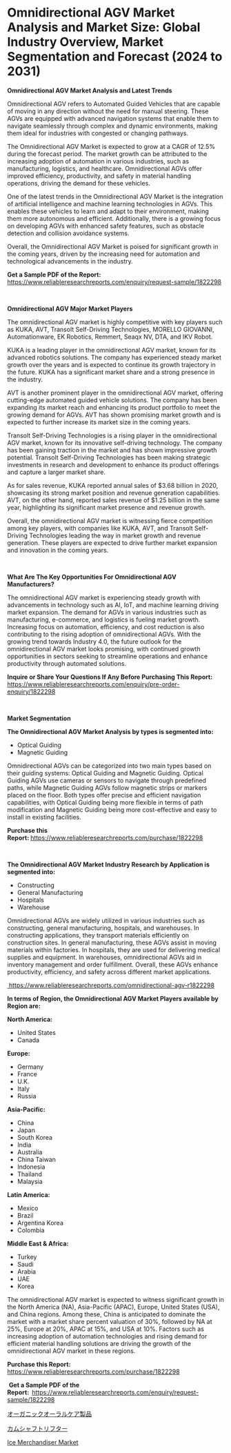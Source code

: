 <p><h1>Omnidirectional AGV Market Analysis and Market Size: Global Industry Overview, Market Segmentation and Forecast (2024 to 2031)</h1></p><p><strong>Omnidirectional AGV Market Analysis and Latest Trends</strong></p>
<p><p>Omnidirectional AGV refers to Automated Guided Vehicles that are capable of moving in any direction without the need for manual steering. These AGVs are equipped with advanced navigation systems that enable them to navigate seamlessly through complex and dynamic environments, making them ideal for industries with congested or changing pathways.</p><p>The Omnidirectional AGV Market is expected to grow at a CAGR of 12.5% during the forecast period. The market growth can be attributed to the increasing adoption of automation in various industries, such as manufacturing, logistics, and healthcare. Omnidirectional AGVs offer improved efficiency, productivity, and safety in material handling operations, driving the demand for these vehicles.</p><p>One of the latest trends in the Omnidirectional AGV Market is the integration of artificial intelligence and machine learning technologies in AGVs. This enables these vehicles to learn and adapt to their environment, making them more autonomous and efficient. Additionally, there is a growing focus on developing AGVs with enhanced safety features, such as obstacle detection and collision avoidance systems.</p><p>Overall, the Omnidirectional AGV Market is poised for significant growth in the coming years, driven by the increasing need for automation and technological advancements in the industry.</p></p>
<p><strong>Get a Sample PDF of the Report:&nbsp;</strong> <a href="https://www.reliableresearchreports.com/enquiry/request-sample/1822298">https://www.reliableresearchreports.com/enquiry/request-sample/1822298</a></p>
<p>&nbsp;</p>
<p><strong>Omnidirectional AGV Major Market Players</strong></p>
<p><p>The omnidirectional AGV market is highly competitive with key players such as KUKA, AVT, Transolt Self-Driving Technologies, MORELLO GIOVANNI, Automationware, EK Robotics, Remmert, Seaqx NV, DTA, and IKV Robot.</p><p>KUKA is a leading player in the omnidirectional AGV market, known for its advanced robotics solutions. The company has experienced steady market growth over the years and is expected to continue its growth trajectory in the future. KUKA has a significant market share and a strong presence in the industry.</p><p>AVT is another prominent player in the omnidirectional AGV market, offering cutting-edge automated guided vehicle solutions. The company has been expanding its market reach and enhancing its product portfolio to meet the growing demand for AGVs. AVT has shown promising market growth and is expected to further increase its market size in the coming years.</p><p>Transolt Self-Driving Technologies is a rising player in the omnidirectional AGV market, known for its innovative self-driving technology. The company has been gaining traction in the market and has shown impressive growth potential. Transolt Self-Driving Technologies has been making strategic investments in research and development to enhance its product offerings and capture a larger market share.</p><p>As for sales revenue, KUKA reported annual sales of $3.68 billion in 2020, showcasing its strong market position and revenue generation capabilities. AVT, on the other hand, reported sales revenue of $1.25 billion in the same year, highlighting its significant market presence and revenue growth.</p><p>Overall, the omnidirectional AGV market is witnessing fierce competition among key players, with companies like KUKA, AVT, and Transolt Self-Driving Technologies leading the way in market growth and revenue generation. These players are expected to drive further market expansion and innovation in the coming years.</p></p>
<p>&nbsp;</p>
<p><strong>What Are The Key Opportunities For Omnidirectional AGV Manufacturers?</strong></p>
<p><p>The omnidirectional AGV market is experiencing steady growth with advancements in technology such as AI, IoT, and machine learning driving market expansion. The demand for AGVs in various industries such as manufacturing, e-commerce, and logistics is fueling market growth. Increasing focus on automation, efficiency, and cost reduction is also contributing to the rising adoption of omnidirectional AGVs. With the growing trend towards Industry 4.0, the future outlook for the omnidirectional AGV market looks promising, with continued growth opportunities in sectors seeking to streamline operations and enhance productivity through automated solutions.</p></p>
<p><strong>Inquire or Share Your Questions If Any Before Purchasing This Report:</strong> <a href="https://www.reliableresearchreports.com/enquiry/pre-order-enquiry/1822298">https://www.reliableresearchreports.com/enquiry/pre-order-enquiry/1822298</a></p>
<p>&nbsp;</p>
<p><strong>Market Segmentation</strong></p>
<p><strong>The Omnidirectional AGV Market Analysis by types is segmented into:</strong></p>
<p><ul><li>Optical Guiding</li><li>Magnetic Guiding</li></ul></p>
<p><p>Omnidirectional AGVs can be categorized into two main types based on their guiding systems: Optical Guiding and Magnetic Guiding. Optical Guiding AGVs use cameras or sensors to navigate through predefined paths, while Magnetic Guiding AGVs follow magnetic strips or markers placed on the floor. Both types offer precise and efficient navigation capabilities, with Optical Guiding being more flexible in terms of path modification and Magnetic Guiding being more cost-effective and easy to install in existing facilities.</p></p>
<p><strong>Purchase this Report:&nbsp;</strong><a href="https://www.reliableresearchreports.com/purchase/1822298">https://www.reliableresearchreports.com/purchase/1822298</a></p>
<p>&nbsp;</p>
<p><strong>The Omnidirectional AGV Market Industry Research by Application is segmented into:</strong></p>
<p><ul><li>Constructing</li><li>General Manufacturing</li><li>Hospitals</li><li>Warehouse</li></ul></p>
<p><p>Omnidirectional AGVs are widely utilized in various industries such as constructing, general manufacturing, hospitals, and warehouses. In constructing applications, they transport materials efficiently on construction sites. In general manufacturing, these AGVs assist in moving materials within factories. In hospitals, they are used for delivering medical supplies and equipment. In warehouses, omnidirectional AGVs aid in inventory management and order fulfillment. Overall, these AGVs enhance productivity, efficiency, and safety across different market applications.</p></p>
<p><a href="https://www.reliableresearchreports.com/omnidirectional-agv-r1822298">&nbsp;https://www.reliableresearchreports.com/omnidirectional-agv-r1822298</a></p>
<p><strong>In terms of Region, the Omnidirectional AGV Market Players available by Region are:</strong></p>
<p>
    <p> <strong> North America: </strong>
        <ul>
            <li>United States</li>
            <li>Canada</li>
        </ul>
        </p> 
    <p> <strong> Europe: </strong>
        <ul>
            <li>Germany</li>
            <li>France</li>
            <li>U.K.</li>
            <li>Italy</li>
            <li>Russia</li>
        </ul>
        </p> 
    <p> <strong> Asia-Pacific: </strong>
        <ul>
            <li>China</li>
            <li>Japan</li>
            <li>South Korea</li>
            <li>India</li>
            <li>Australia</li>
            <li>China Taiwan</li>
            <li>Indonesia</li>
            <li>Thailand</li>
            <li>Malaysia</li>
        </ul>
        </p> 
    <p> <strong> Latin America: </strong>
        <ul>
            <li>Mexico</li>
            <li>Brazil</li>
            <li>Argentina Korea</li>
            <li>Colombia</li>
        </ul>
        </p> 
    <p> <strong> Middle East & Africa: </strong>
        <ul>
            <li>Turkey</li>
            <li>Saudi</li>
            <li>Arabia</li>
            <li>UAE</li>
            <li>Korea</li>
        </ul>
    </p>
    </p>
<p><p>The omnidirectional AGV market is expected to witness significant growth in the North America (NA), Asia-Pacific (APAC), Europe, United States (USA), and China regions. Among these, China is anticipated to dominate the market with a market share percent valuation of 30%, followed by NA at 25%, Europe at 20%, APAC at 15%, and USA at 10%. Factors such as increasing adoption of automation technologies and rising demand for efficient material handling solutions are driving the growth of the omnidirectional AGV market in these regions.</p></p>
<p><strong>Purchase this Report: </strong><a href="https://www.reliableresearchreports.com/purchase/1822298">https://www.reliableresearchreports.com/purchase/1822298</a></p>
<p>&nbsp;<strong>Get a Sample PDF of the Report:&nbsp;&nbsp;</strong><a href="https://www.reliableresearchreports.com/enquiry/request-sample/1822298">https://www.reliableresearchreports.com/enquiry/request-sample/1822298</a></p>
<p><strong></strong></p>
<p><p><a href="https://github.com/bevdtkn4419963/Market-Research-Report-List-1/blob/main/868645730672.md">オーガニックオーラルケア製品</a></p><p><a href="https://github.com/MosesSpinka1914/Market-Research-Report-List-1/blob/main/115515030673.md">カムシャフトリフター</a></p><p><a href="https://zircon-bluebell-299.notion.site/Ice-Merchandiser-Market-Exploring-Market-Share-Market-Trends-and-Future-Growth-e00670cf4d1e4bb4a97986b11e7414ec">Ice Merchandiser Market</a></p></p>
